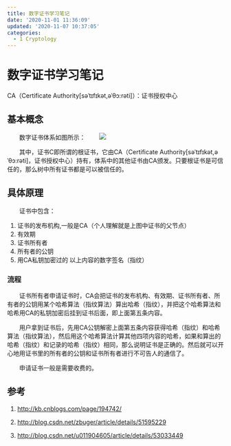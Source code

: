 ```yaml
---
title: 数字证书学习笔记
date: '2020-11-01 11:36:09'
updated: '2020-11-07 10:37:05'
categories:
  - 1 Cryptology
---
```

# 数字证书学习笔记

CA（Certificate Authority[səˈtɪfɪkət,əˈθɔ:rəti]）：证书授权中心

## 基本概念

　　数字证书体系如图所示：　　
![](digital_certificate_system.png)

　　其中，证书C即所谓的根证书，它由CA（Certificate Authority[səˈtɪfɪkət,əˈθɔ:rəti]，证书授权中心）持有，体系中的其他证书由CA颁发。只要根证书是可信任的，那么树中所有证书都是可以被信任的。

## 具体原理

　　证书中包含：

1. 证书的发布机构,一般是CA（个人理解就是上图中证书的父节点）
2. 有效期
3. 证书所有者
4. 所有者的公钥
5. 用CA私钥加密过的 以上内容的数字签名（指纹）

### 流程

　　证书所有者申请证书时，CA会把证书的发布机构、有效期、证书所有者、所有者的公钥用某个哈希算法（指纹算法）算出哈希（指纹），并把这个哈希算法和哈希用CA的私钥加密后挂到证书后面，即上面第五条内容。

　　用户拿到证书后，先用CA公钥解密上面第五条内容获得哈希（指纹）和哈希算法（指纹算法），然后用这个哈希算法计算其他四项内容的哈希，如果和算出的哈希（指纹）和记录的哈希（指纹）相同，那么说明证书是正确的。然后就可以开心地用证书里的所有者的公钥和证书所有者进行不可告人的通信了。

　　申请证书一般是需要收费的。

## 参考

1. <http://kb.cnblogs.com/page/194742/>

2. <http://blog.csdn.net/zbuger/article/details/51595229>

3. <http://blog.csdn.net/u011904605/article/details/53033449>
